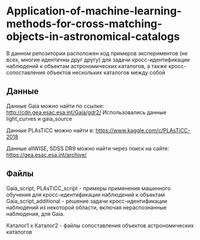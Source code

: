 # Application-of-machine-learning-methods-for-cross-matching-objects-in-astronomical-catalogs

В данном репозитории расположен код примеров экспериментов (не всех, многие идентичны друг другу) для задачи кросс-идентификации наблюдений к объектам астрономических каталогов, а также кросс-сопоставления объектов нескольких каталогов между собой

## Данные

Данные Gaia можно найти по ссылке: http://cdn.gea.esac.esa.int/Gaia/gdr2/
Использовались данные light_curves и gaia_source

Данные PLAsTiCC можно найти в: https://www.kaggle.com/c/PLAsTiCC-2018

Данные allWISE, SDSS DR9 можно найти через поиск на сайте: https://gea.esac.esa.int/archive/

## Файлы

Gaia_script, PLAsTiCC_script - примеры применения машинного обучения для кросс-идентификации наблюдений к объектам
Gaia_script_additional - решение задачи кросс-идентификации наблюдений из некоторой области, включая нераспознанные наблюдения, для Gaia.

Каталог1 x Каталог2 - файлы сопоставления объектов астрономических каталогов
